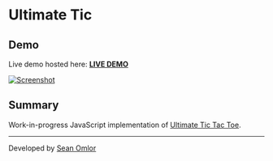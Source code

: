 Ultimate Tic
============

Demo
----
Live demo hosted here:
[**LIVE DEMO**](http://seanomlor.com/demo/uttt/)

[![Screenshot](https://raw.githubusercontent.com/somlor/ultimate-tic-tac-toe.js/master/screenshot.png)](http://seanomlor.com/demo/uttt/)

Summary
-------
Work-in-progress JavaScript implementation of [Ultimate Tic Tac Toe](http://mathwithbaddrawings.com/2013/06/16/ultimate-tic-tac-toe).

---
Developed by [Sean Omlor](http://seanomlor.com)

